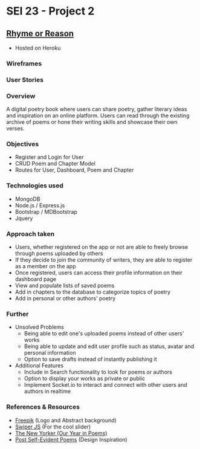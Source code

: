 # SEI 23 - Project 2

## [Rhyme or Reason](https://rhymeorreason.herokuapp.com/)
- Hosted on Heroku

### Wireframes

### User Stories

### Overview
A digital poetry book where users can share poetry, gather literary ideas and inspiration on an online platform. Users can read through the existing archive of poems or hone their writing skills and showcase their own verses.

### Objectives
- Register and Login for User
- CRUD Poem and Chapter Model
- Routes for User, Dashboard, Poem and Chapter

### Technologies used
- MongoDB
- Node.js / Express.js
- Bootstrap / MDBootstrap
- Jquery

### Approach taken
- Users, whether registered on the app or not are able to freely browse through poems uploaded by others
- If they decide to join the community of writers, they are able to register as a member on the app
- Once registered, users can access their profile information on their dashboard page
- View and populate lists of saved poems
- Add in chapters to the database to categorize topics of poetry
- Add in personal or other authors' poetry


### Further
- Unsolved Problems
    - Being able to edit one's uploaded poems instead of other users' works
    - Being able to update and edit user profile such as status, avatar and personal information
    - Option to save drafts instead of instantly publishing it
- Additional Features
    - Include in Search functionality to look for poems or authors
    - Option to display your works as private or public
    - Implement Socket.io to interact and connect with other users and authors in realtime

### References & Resources
- [Freepik](https://www.freepik.com/) (Logo and Abstract background)
- [Swiper JS](https://swiperjs.com/) (For the cool slider)
- [The New Yorker (Our Year in Poems)](https://www.newyorker.com/culture/2019-in-review/our-year-in-poems)
- [Post Self-Evident Poems](https://post-self-evident-poems.com/) (Design Inspiration)